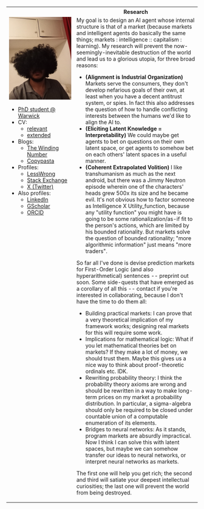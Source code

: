 <!---
## Research

My goal is to design an AI agent whose internal structure is that of a market (because markets and intelligent agents do basically the same things; markets : intelligence :: capitalism : learning). My research will prevent the now-seemingly-inevitable destruction of the world and lead us to a glorious utopia, for three broad reasons:

* **(Alignment is Industrial Organization)** Markets serve the consumers, they don't develop nefarious goals of their own, at least when you have a decent antitrust system, or spies. In fact this also addresses the question of how to handle conflicting interests between the humans we'd like to align the AI to.
* **(Eliciting Latent Knowledge = Interpretability)** We could maybe get agents to bet on questions on their own latent space, or get agents to somehow bet on each others' latent spaces in a useful manner.
* **(Coherent Extrapolated Volition)** I like transhumanism as much as the next android, but there was a Jimmy Neutron episode wherein one of the characters' heads grew 500x its size and he became evil. It's not obvious how to factor someone as Intelligence X Utility_function, because any "utility function" you might have is going to be some rationalization/as-if fit to the person's actions, which are limited by his bounded rationality. But markets solve the question of bounded rationality; "more algorithmic information" just means "more traders".

So far all I've done is devise prediction markets for First-Order Logic (and also hyperarithmetical) sentences -- preprint out soon. Some side-quests that have emerged as a corollary of all this -- contact if you're interested in collaborating, because I don't have the time to do them all:

* Building practical markets: I can prove that a very theoretical implication of my framework works; designing real markets for this will require some work.
* Implications for mathematical logic: What if you let mathematical theories bet on markets? If they make a lot of money, we should trust them. Maybe this gives us a nice way to think about proof-theoretic ordinals etc. IDK.
* Rewriting probability theory: I think the probability theory axioms are wrong and should be rewritten in a way to make long-term prices on my market a probability distribution. In particular, a sigma-algebra should only be required to be closed under countable union of a computable enumeration of its elements.
* Bridges to neural networks: As it stands, program markets are absurdly impractical. Now I think I can solve this with latent spaces, but maybe we can somehow transfer our ideas to neural networks, or interpret neural networks as markets.

The first one will help you get rich; the second and third will satiate your deepest intellectual curiosities; the last one will prevent the world from being destroyed.

<table>
  <tbody>
    <tr>
      <th></th>
      <th>Links</th>
    </tr>
    <tr>
      <td><img src="face.jpg" width="200"></td>
      <td>
        <ul>
          <li><a href = "https://warwick.ac.uk/fac/sci/dcs/people/u2251609/">PhD student @ University of Warwick</a> </li> 
          <li>CV: <a href="https://drive.google.com/file/d/1_SfMm_qtLpzms3agqb6zf-76-Vq7U5VZ/view?usp=drive_link">relevant</a>, <a href ="https://drive.google.com/file/d/1_VStBkw6DthYNyp4F3Xx2THInWLpNrHK/view?usp=drive_link">extended</a> </li> 
          <li>Blogs: <a href="https://thewindingnumber.blogspot.com">The Winding Number</a>, <a href="https://copypasta.substack.com/">Copypasta</a></li> 
          <li>Profiles: <a href="https://www.lesswrong.com/users/abhimanyu-pallavi-sudhir">LessWrong</a>, <a href="https://math.stackexchange.com/users/78451/abhimanyu-pallavi-sudhir">Stack Exchange</a>, <a href="https://twitter.com/abhimanyupasu">X (Twitter)</a></li>
          <li>Also profiles: <a href="https://www.linkedin.com/in/abhimanyu-pallavi-sudhir/">LinkedIn</a>, <a href="https://scholar.google.com/citations?user=lb38BjYAAAAJ&hl=en">GScholar</a>, <a href="https://orcid.org/0000-0002-2506-0515">ORCID</a> </li>
        </ul>
      </td>
    </tr>
  </tbody>
</table>
--->

<table>
  <tbody>
    <tr>
      <th></th>
      <th>Research</th>
    </tr>
    <tr>
      <td valign="top">
        <img src="face.jpg" width="1000">
        <ul>
          <li><a href = "https://warwick.ac.uk/fac/sci/dcs/people/u2251609/">PhD student @ Warwick</a> </li> 
          <li>CV:
            <ul>
              <li> <a href="https://drive.google.com/file/d/1_SfMm_qtLpzms3agqb6zf-76-Vq7U5VZ/view?usp=drive_link">relevant</a></li>
              <li><a href ="https://drive.google.com/file/d/1_VStBkw6DthYNyp4F3Xx2THInWLpNrHK/view?usp=drive_link">extended</a></li>
            </ul> 
          </li> 
          <li>Blogs: 
            <ul>
              <li><a href="https://thewindingnumber.blogspot.com">The Winding Number</a></li>
              <li><a href="https://copypasta.substack.com/">Copypasta</a></li>
            </ul>
          </li> 
          <li>Profiles:
            <ul>
              <li><a href="https://www.lesswrong.com/users/abhimanyu-pallavi-sudhir">LessWrong</a></li>
              <li><a href="https://math.stackexchange.com/users/78451/abhimanyu-pallavi-sudhir">Stack Exchange</a></li>
              <li><a href="https://twitter.com/abhimanyupasu">X (Twitter)</a></li>
            </ul>
          </li>
          <li>Also profiles: 
            <ul>
              <li><a href="https://www.linkedin.com/in/abhimanyu-pallavi-sudhir/">LinkedIn</a></li>
              <li><a href="https://scholar.google.com/citations?user=lb38BjYAAAAJ&hl=en">GScholar</a></li>
              <li><a href="https://orcid.org/0000-0002-2506-0515">ORCID</a></li>
            </ul>
        </ul>
      </td>
      <td>
My goal is to design an AI agent whose internal structure is that of a market (because markets and intelligent agents do basically the same things; markets : intelligence :: capitalism : learning). My research will prevent the now-seemingly-inevitable destruction of the world and lead us to a glorious utopia, for three broad reasons:

* **(Alignment is Industrial Organization)** Markets serve the consumers, they don't develop nefarious goals of their own, at least when you have a decent antitrust system, or spies. In fact this also addresses the question of how to handle conflicting interests between the humans we'd like to align the AI to.
* **(Eliciting Latent Knowledge = Interpretability)** We could maybe get agents to bet on questions on their own latent space, or get agents to somehow bet on each others' latent spaces in a useful manner.
* **(Coherent Extrapolated Volition)** I like transhumanism as much as the next android, but there was a Jimmy Neutron episode wherein one of the characters' heads grew 500x its size and he became evil. It's not obvious how to factor someone as Intelligence X Utility_function, because any "utility function" you might have is going to be some rationalization/as-if fit to the person's actions, which are limited by his bounded rationality. But markets solve the question of bounded rationality; "more algorithmic information" just means "more traders".

So far all I've done is devise prediction markets for First-Order Logic (and also hyperarithmetical) sentences -- preprint out soon. Some side-quests that have emerged as a corollary of all this -- contact if you're interested in collaborating, because I don't have the time to do them all:

* Building practical markets: I can prove that a very theoretical implication of my framework works; designing real markets for this will require some work.
* Implications for mathematical logic: What if you let mathematical theories bet on markets? If they make a lot of money, we should trust them. Maybe this gives us a nice way to think about proof-theoretic ordinals etc. IDK.
* Rewriting probability theory: I think the probability theory axioms are wrong and should be rewritten in a way to make long-term prices on my market a probability distribution. In particular, a sigma-algebra should only be required to be closed under countable union of a computable enumeration of its elements.
* Bridges to neural networks: As it stands, program markets are absurdly impractical. Now I think I can solve this with latent spaces, but maybe we can somehow transfer our ideas to neural networks, or interpret neural networks as markets.

The first one will help you get rich; the second and third will satiate your deepest intellectual curiosities; the last one will prevent the world from being destroyed.
      </td>
    </tr>
  </tbody>
</table>
